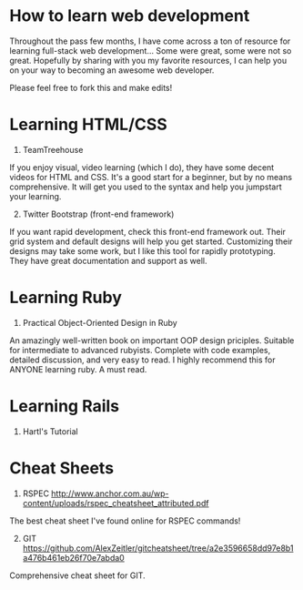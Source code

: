 How to learn web development
======================

Throughout the pass few months, I have come across a ton of resource for learning full-stack web development... Some were great, some were not so great.  Hopefully by sharing with you my favorite resources, I can help you on your way to becoming an awesome web developer.  

Please feel free to fork this and make edits!

Learning HTML/CSS
======================
1) TeamTreehouse 

If you enjoy visual, video learning (which I do), they have some decent videos for HTML and CSS.  It's a good start for a beginner, but by no means comprehensive.  It will get you used to the syntax and help you jumpstart your learning.

2) Twitter Bootstrap (front-end framework)

If you want rapid development, check this front-end framework out.  Their grid system and default designs will help you get started.  Customizing their designs may take some work, but I like this tool for rapidly prototyping. They have great documentation and support as well.

Learning Ruby
======================
1) Practical Object-Oriented Design in Ruby

An amazingly well-written book on important OOP design priciples.  Suitable for intermediate to advanced rubyists.  Complete with code examples, detailed discussion, and very easy to read.  I highly recommend this for ANYONE learning ruby.  A must read.

Learning Rails
======================
1) Hartl's Tutorial

Cheat Sheets
======================
1) RSPEC
http://www.anchor.com.au/wp-content/uploads/rspec_cheatsheet_attributed.pdf

The best cheat sheet I've found online for RSPEC commands!

2) GIT
https://github.com/AlexZeitler/gitcheatsheet/tree/a2e3596658dd97e8b1a476b461eb26f70e7abda0

Comprehensive cheat sheet for GIT.






